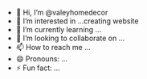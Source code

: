 - 👋 Hi, I’m @valeyhomedecor
- 👀 I’m interested in ...creating website
- 🌱 I’m currently learning ... 
- 💞️ I’m looking to collaborate on ...
- 📫 How to reach me ...
- 😄 Pronouns: ...
- ⚡ Fun fact: ...

<!---
valeyhomedecor/valeyhomedecor is a ✨ special ✨ repository because its `README.md` (this file) appears on your GitHub profile.
You can click the Preview link to take a look at your changes.
--->
